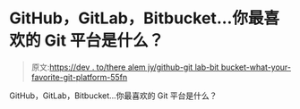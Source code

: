 # GitHub，GitLab，Bitbucket...你最喜欢的 Git 平台是什么？

> 原文:[https://dev . to/there alem jy/github-git lab-bit bucket-what-your-favorite-git-platform-55fn](https://dev.to/therealemjy/github-gitlab-bitbucket-whats-your-favorite-git-platform-55fn)

GitHub，GitLab，Bitbucket...你最喜欢的 Git 平台是什么？